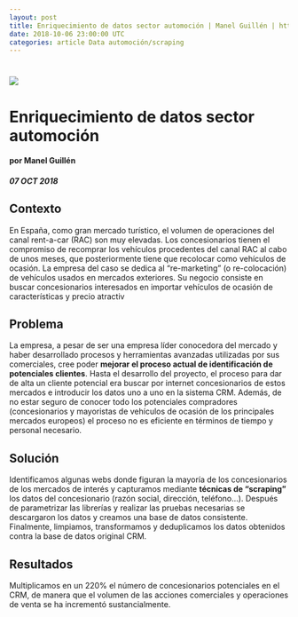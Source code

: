 ```yaml
---
layout: post
title: Enriquecimiento de datos sector automoción | Manel Guillén | https://www.datocms-assets.com/7606/1538744557-scrap.png
date: 2018-10-06 23:00:00 UTC
categories: article Data automoción/scraping
---
```


# ![](https://www.datocms-assets.com/7606/1540393212-scrapopt.png)


# Enriquecimiento de datos sector automoción
#### por Manel Guillén
##### 07 OCT 2018

## Contexto

En España, como gran mercado turístico, el volumen de operaciones del canal rent-a-car (RAC) son muy elevadas. Los concesionarios tienen el compromiso de recomprar los vehículos procedentes del canal RAC al cabo de unos meses, que posteriormente tiene que recolocar como vehículos de ocasión.
La empresa del caso se dedica al “re-marketing” (o re-colocación) de vehículos usados en mercados exteriores. Su negocio consiste en buscar concesionarios interesados en importar vehículos de ocasión de características y precio atractiv

## Problema

La empresa, a pesar de ser una empresa líder conocedora del mercado y haber desarrollado procesos y herramientas avanzadas utilizadas por sus comerciales, cree poder **mejorar el proceso actual de identificación de potenciales clientes**.
Hasta el desarrollo del proyecto, el proceso para dar de alta un cliente potencial era buscar por internet concesionarios de estos mercados e introducir los datos uno a uno en la sistema CRM. Además, de no estar seguro de conocer todo los potenciales compradores (concesionarios y mayoristas de vehículos de ocasión de los principales mercados europeos) el proceso no es eficiente en términos de tiempo y personal necesario.

## Solución

Identificamos algunas webs donde figuran la mayoría de los concesionarios de los mercados de interés y capturamos mediante **técnicas de “scraping”** los datos del concesionario (razón social, dirección, teléfono…).
Después de parametrizar las librerías y realizar las pruebas necesarias se descargaron los datos y creamos una base de datos consistente. Finalmente, limpiamos, transformamos y deduplicamos los datos obtenidos contra la base de datos original CRM.

## Resultados

Multiplicamos en un 220% el número de concesionarios potenciales en el CRM, de manera que el volumen de las acciones comerciales y operaciones de venta se ha incrementó sustancialmente.

